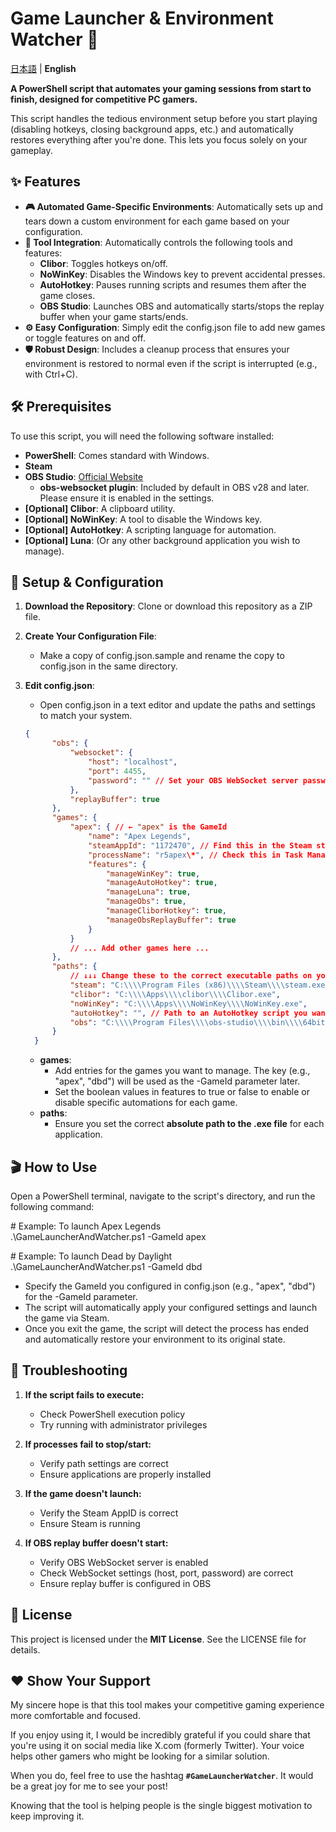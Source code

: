 # **Game Launcher & Environment Watcher 🚀**

[日本語](./README.JP.md) | **English**

**A PowerShell script that automates your gaming sessions from start to finish, designed for competitive PC gamers.**

This script handles the tedious environment setup before you start playing (disabling hotkeys, closing background apps, etc.) and automatically restores everything after you're done. This lets you focus solely on your gameplay.

## **✨ Features**

* **🎮 Automated Game-Specific Environments**: Automatically sets up and tears down a custom environment for each game based on your configuration.  
* **🔧 Tool Integration**: Automatically controls the following tools and features:  
  * **Clibor**: Toggles hotkeys on/off.  
  * **NoWinKey**: Disables the Windows key to prevent accidental presses.  
  * **AutoHotkey**: Pauses running scripts and resumes them after the game closes.  
  * **OBS Studio**: Launches OBS and automatically starts/stops the replay buffer when your game starts/ends.  
* **⚙️ Easy Configuration**: Simply edit the config.json file to add new games or toggle features on and off.  
* **🛡️ Robust Design**: Includes a cleanup process that ensures your environment is restored to normal even if the script is interrupted (e.g., with Ctrl+C).

## **🛠️ Prerequisites**

To use this script, you will need the following software installed:

* **PowerShell**: Comes standard with Windows.  
* **Steam**  
* **OBS Studio**: [Official Website](https://obsproject.com/)  
  * **obs-websocket plugin**: Included by default in OBS v28 and later. Please ensure it is enabled in the settings.  
* **\[Optional\] Clibor**: A clipboard utility.  
* **\[Optional\] NoWinKey**: A tool to disable the Windows key.  
* **\[Optional\] AutoHotkey**: A scripting language for automation.  
* **\[Optional\] Luna**: (Or any other background application you wish to manage).

## **🚀 Setup & Configuration**

1. **Download the Repository**: Clone or download this repository as a ZIP file.  
2. **Create Your Configuration File**:  
   * Make a copy of config.json.sample and rename the copy to config.json in the same directory.  
3. **Edit config.json**:  
   * Open config.json in a text editor and update the paths and settings to match your system.

   ```json
   {  
         "obs": {  
             "websocket": {  
                 "host": "localhost",  
                 "port": 4455,  
                 "password": "" // Set your OBS WebSocket server password here  
             },  
             "replayBuffer": true  
         },  
         "games": {  
             "apex": { // ← "apex" is the GameId  
                 "name": "Apex Legends",  
                 "steamAppId": "1172470", // Find this in the Steam store page URL  
                 "processName": "r5apex\*", // Check this in Task Manager (wildcard \* is supported)  
                 "features": {  
                     "manageWinKey": true,  
                     "manageAutoHotkey": true,  
                     "manageLuna": true,  
                     "manageObs": true,  
                     "manageCliborHotkey": true,  
                     "manageObsReplayBuffer": true  
                 }  
             }  
             // ... Add other games here ...  
         },  
         "paths": {  
             // ↓↓↓ Change these to the correct executable paths on your PC ↓↓↓  
             "steam": "C:\\\\Program Files (x86)\\\\Steam\\\\steam.exe",  
             "clibor": "C:\\\\Apps\\\\clibor\\\\Clibor.exe",  
             "noWinKey": "C:\\\\Apps\\\\NoWinKey\\\\NoWinKey.exe",  
             "autoHotkey": "", // Path to an AutoHotkey script you want to run after the game closes  
             "obs": "C:\\\\Program Files\\\\obs-studio\\\\bin\\\\64bit\\\\obs64.exe"  
         }  
     }
   ```

   * **games**:  
     * Add entries for the games you want to manage. The key (e.g., "apex", "dbd") will be used as the \-GameId parameter later.  
     * Set the boolean values in features to true or false to enable or disable specific automations for each game.  
   * **paths**:  
     * Ensure you set the correct **absolute path to the .exe file** for each application.

## **🎬 How to Use**

Open a PowerShell terminal, navigate to the script's directory, and run the following command:

\# Example: To launch Apex Legends  
.\\GameLauncherAndWatcher.ps1 \-GameId apex

\# Example: To launch Dead by Daylight  
.\\GameLauncherAndWatcher.ps1 \-GameId dbd

* Specify the GameId you configured in config.json (e.g., "apex", "dbd") for the \-GameId parameter.  
* The script will automatically apply your configured settings and launch the game via Steam.  
* Once you exit the game, the script will detect the process has ended and automatically restore your environment to its original state.

## **🔧 Troubleshooting**

1. **If the script fails to execute:**
   * Check PowerShell execution policy
   * Try running with administrator privileges

2. **If processes fail to stop/start:**
   * Verify path settings are correct
   * Ensure applications are properly installed

3. **If the game doesn't launch:**
   * Verify the Steam AppID is correct
   * Ensure Steam is running

4. **If OBS replay buffer doesn't start:**
   * Verify OBS WebSocket server is enabled
   * Check WebSocket settings (host, port, password) are correct
   * Ensure replay buffer is configured in OBS

## **📜 License**

This project is licensed under the **MIT License**. See the LICENSE file for details.

## ❤️ Show Your Support

My sincere hope is that this tool makes your competitive gaming experience more comfortable and focused.

If you enjoy using it, I would be incredibly grateful if you could share that you're using it on social media like X.com (formerly Twitter). Your voice helps other gamers who might be looking for a similar solution.

When you do, feel free to use the hashtag **`#GameLauncherWatcher`**. It would be a great joy for me to see your post!

Knowing that the tool is helping people is the single biggest motivation to keep improving it.
